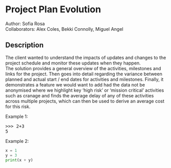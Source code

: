# Project Plan Evolution
Author: Sofia Rosa
<br>
Collaborators: Alex Coles, Bekki Connolly, Miguel Angel
<br>
## Description
The client wanted to understand the impacts of updates and changes to the project schedule and monitor these updates when they happen.
<br>
The solution provides a general overview of the activities, milestones and links for the project. Then goes into detail regarding the variance between planned and actual start / end dates for activities and milestones. Finally, it demonstrates a feature we would want to add had the data not be anonymised where we highlight key ‘high risk’ or ‘mission critical’ activities such as cranage and finds the average delay of any of these activities across multiple projects, which can then be used to derive an average cost for this risk. 

Example 1:
<pre>
>>> 2+3
5
</pre>

Example 2:
```python
x = 1
y = 3
print(x + y)
```
